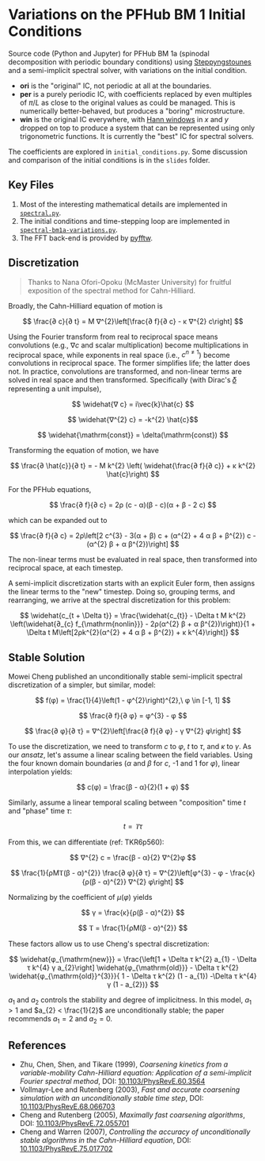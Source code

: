 # Variations on the PFHub BM 1 Initial Conditions

Source code (Python and Jupyter) for PFHub BM 1a (spinodal decomposition with
periodic boundary conditions) using [Steppyngstounes][steppyngstounes] and a
semi-implicit spectral solver, with variations on the initial condition.

* **ori** is the "original" IC, not periodic at all at the boundaries.
* **per** is a purely periodic IC, with coefficients replaced by even multiples
  of $\pi/L$ as close to the original values as could be managed. This is
  numerically better-behaved, but produces a "boring" microstructure.
* **win** is the original IC everywhere, with [Hann windows][hann] in $x$ and
  $y$ dropped on top to produce a system that can be represented using only
  trigonometric functions. It is currently the "best" IC for spectral solvers.

The coefficients are explored in `initial_conditions.py`.
Some discussion and comparison of the initial conditions is in the `slides`
folder.

## Key Files

1. Most of the interesting mathematical details are implemented in
   [`spectral.py`](./spectral.py).
2. The initial conditions and time-stepping loop are implemented in
   [`spectral-bm1a-variations.py`](./spectral-bm1a-variations.py).
3. The FFT back-end is provided by [pyfftw][pyfftw].

## Discretization

> Thanks to Nana Ofori-Opoku (McMaster University) for fruitful
> exposition of the spectral method for Cahn-Hilliard.

Broadly, the Cahn-Hilliard equation of motion is

$$
\frac{∂ c}{∂ t} = M ∇^{2}\left[\frac{∂ f}{∂ c} - κ ∇^{2} c\right]
$$

Using the Fourier transform from real to reciprocal space means convolutions
(e.g., $∇ c$ and scalar multiplication) become multiplications in
reciprocal space, while exponents in real space (i.e., $c^{n\neq 1}$) become
convolutions in reciprocal space. The former simplifies life; the latter does
not. In practice, convolutions are transformed, and non-linear terms are solved
in real space and then transformed. Specifically (with Dirac's [𝛿](https://en.wikipedia.org/wiki/Dirac_delta_function)
representing a unit impulse),

$$ \widehat{∇ c} = i\vec{k}\hat{c} $$

$$ \widehat{∇^{2} c} = -k^{2} \hat{c}$$

$$ \widehat{\mathrm{const}} = \delta(\mathrm{const}) $$

Transforming the equation of motion, we have

$$
\frac{∂ \hat{c}}{∂ t} = - M k^{2} \left( \widehat{\frac{∂ f}{∂ c}} + κ k^{2} \hat{c}\right)
$$

For the PFHub equations,

$$
\frac{∂ f}{∂ c} = 2ρ (c - α)(β - c)(α + β - 2 c)
$$

which can be expanded out to

$$
\frac{∂ f}{∂ c} = 2ρ\left[2 c^{3} - 3(α + β) c + (α^{2} + 4 α β + β^{2}) c - (α^{2} β + α β^{2})\right]
$$

The non-linear terms must be evaluated in real space, then transformed into
reciprocal space, at each timestep.

A semi-implicit discretization starts with an explicit Euler form,
then assigns the linear terms to the "new" timestep. Doing so, grouping terms,
and rearranging, we arrive at the spectral discretization for this problem:

$$
\widehat{c_{t + \Delta t}} = \frac{\widehat{c_{t}} - \Delta t M k^{2} \left(\widehat{∂_{c} f_{\mathrm{nonlin}}} - 2ρ(α^{2} β + α β^{2})\right)}{1 + \Delta t M\left[2ρk^{2}(α^{2} + 4 α β + β^{2}) + κ k^{4}\right]}
$$

## Stable Solution

Mowei Cheng published an unconditionally stable semi-implicit spectral
discretization of a simpler, but similar, model:

$$ f(φ) = \frac{1}{4}\left(1 - φ^{2}\right)^{2},\ φ \in [-1, 1] $$

$$ \frac{∂ f}{∂ φ} = φ^{3} - φ $$

$$ \frac{∂ φ}{∂ τ} = ∇^{2}\left[\frac{∂ f}{∂ φ} - γ ∇^{2} φ\right] $$

To use the discretization, we need to transform $c$ to $φ$, $t$ to $τ$,
and $κ$ to $γ$. As our _ansatz_, let's assume a linear scaling
between the field variables. Using the four known domain boundaries
($α$ and $β$ for $c$, -1 and 1 for $φ$), linear interpolation yields:

$$ c(φ) = \frac{β - α}{2}(1 + φ) $$

Similarly, assume a linear temporal scaling between "composition" time $t$ and
"phase" time $τ$:

$$ t = Ⲧ τ$$

From this, we can differentiate (ref: TKR6p560):

$$ ∇^{2} c = \frac{β - α}{2} ∇^{2}φ $$

$$ \frac{1}{ρMⲦ(β - α)^{2}} \frac{∂ φ}{∂ τ} = ∇^{2}\left[φ^{3} - φ - \frac{κ}{ρ(β - α)^{2}} ∇^{2} φ\right] $$

Normalizing by the coefficient of $μ(φ)$ yields

$$ γ = \frac{κ}{ρ(β - α)^{2}} $$

$$ Ⲧ = \frac{1}{ρM(β - α)^{2}} $$

These factors allow us to use Cheng's spectral discretization:

$$
\widehat{φ_{\mathrm{new}}} = \frac{\left[1 + \Delta τ k^{2} a_{1} - \Delta τ k^{4} γ a_{2}\right] \widehat{φ_{\mathrm{old}}} - \Delta τ k^{2} \widehat{φ_{\mathrm{old}}^{3}}}{ 1 - \Delta τ k^{2} (1 - a_{1}) -\Delta τ k^{4} γ (1 - a_{2})}
$$

$a_{1}$ and $a_{2}$ controls the stability and degree of implicitness.
In this model, $a_{1} > 1$ and $a_{2} < \frac{1}{2}$ are unconditionally
stable; the paper recommends $a_{1} = 2$ and $a_{2} = 0$.

## References

* Zhu, Chen, Shen, and Tikare (1999),
  _Coarsening kinetics from a variable-mobility Cahn-Hilliard equation: Application of a semi-implicit Fourier spectral method_,
  DOI: [10.1103/PhysRevE.60.3564](https://doi.org/10.1103/PhysRevE.60.3564)
* Vollmayr-Lee and Rutenberg (2003),
  _Fast and accurate coarsening simulation with an unconditionally stable time step_,
  DOI: [10.1103/PhysRevE.68.066703](https://doi.org/10.1103/PhysRevE.68.066703)
* Cheng and Rutenberg (2005),
  _Maximally fast coarsening algorithms_,
  DOI: [10.1103/PhysRevE.72.055701](https://doi.org/10.1103/PhysRevE.72.055701)
* Cheng and Warren (2007),
  _Controlling the accuracy of unconditionally stable algorithms in the Cahn-Hilliard equation_,
  DOI: [10.1103/PhysRevE.75.017702](https://doi.org/10.1103/PhysRevE.75.017702)

<!-- links -->
[hann]: https://en.wikipedia.org/wiki/Window_function#Hann_and_Hamming_windows
[pyfftw]: https://hgomersall.github.io/pyFFTW/
[steppyngstounes]: https://pages.nist.gov/steppyngstounes/en/main/index.html
